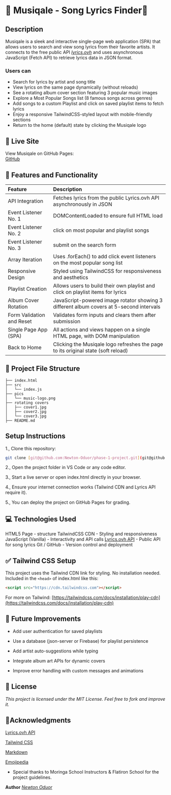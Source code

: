 # 🎵 Musiqale - Song Lyrics Finder🎵

## Description

Musiqale is a sleek and interactive single-page web application (SPA) that allows users to search and view song lyrics from their favorite artists. It connects to the free public API *[lyrics.ovh](https://lyrics.ovh)* and uses asynchronous JavaScript (Fetch API) to retrieve lyrics data in JSON format.

### Users can

* Search for lyrics by artist and song title
* View lyrics on the same page dynamically (without reloads)
* See a rotating album cover section featuring 3 popular music images
* Explore a Most Popular Songs list (8 famous songs across genres)
* Add songs to a custom Playlist and click on saved playlist items to fetch lyrics
* Enjoy a responsive TailwindCSS-styled layout with mobile-friendly sections
* Return to the home (default) state by clicking the Musiqale logo

## 🚀 Live Site

View Musiqale on GitHub Pages:  
[GitHub](https://github.com/Newton-Oduor/phase-1-project)

## 🎯 Features and Functionality

|Feature|Description|
|:------|:----------|
| API Integration | Fetches lyrics from the public Lyrics.ovh API asynchronously in JSON |
|Event Listener No. 1|DOMContentLoaded to ensure full HTML load|
|Event Listener No. 2|click on most popular and playlist songs|
|Event Listener No. 3|submit on the search form|
|Array Iteration|Uses .forEach() to add click event listeners on the most popular song list|
|Responsive Design|Styled using TailwindCSS for responsiveness and aesthetics|
|Playlist Creation|Allows users to build their own playlist and click on playlist items for lyrics|
|Album Cover Rotation|JavaScript-powered image rotator showing 3 different album covers at 5-second intervals|
|Form Validation and Reset|Validates form inputs and clears them after submission|
|Single Page App (SPA)|All actions and views happen on a single HTML page, with DOM manipulation|
|Back to Home|Clicking the Musiqale logo refreshes the page to its original state (soft reload)|

## 🧱 Project File Structure

```pgsql
├── index.html
├── src
│   └── index.js
├── pics
│   └── music-logo.png
├── rotating covers
│   ├── cover1.jpg
│   ├── cover2.jpg
│   └── cover3.jpg
├── README.md
```

## Setup Instructions

1., Clone this repository:

```bash
git clone [git@github.com:Newton-Oduor/phase-1-project.git](git@github.com:Newton-Oduor/phase-1-project.git)
```

2., Open the project folder in VS Code or any code editor.

3., Start a live server or open index.html directly in your browser.

4., Ensure your internet connection works (Tailwind CDN and Lyrics API require it).

5., You can deploy the project on GitHub Pages for grading.

## 💻 Technologies Used

HTML5 Page - structure
TailwindCSS CDN - Styling and responsiveness
JavaScript (Vanilla) - Interactivity and API calls
[Lyrics.ovh API](https://lyrics.ovh) - Public API for song lyrics
Git / GitHub - Version control and deployment

## ✅ Tailwind CSS Setup

This project uses the Tailwind CDN link for styling.
No installation needed. Included in the `<head>` of index.html like this:

```html
<script src="https://cdn.tailwindcss.com"></script>
```

For more on Tailwind:
[https://tailwindcss.com/docs/installation/play-cdn](https://tailwindcss.com/docs/installation/play-cdn)

## 📌 Future Improvements

* Add user authentication for saved playlists

* Use a database (json-server or Firebase) for playlist persistence

* Add artist auto-suggestions while typing

* Integrate album art APIs for dynamic covers

* Improve error handling with custom messages and animations

## 📜 License

*This project is licensed under the MIT License.
Feel free to fork and improve it.*

## 📝Acknowledgments

[Lyrics.ovh API](https://lyrics.ovh)

[Tailwind CSS](https://cdn.tailwindcss.com)

[Markdown](https://www.markdownguide.org/)

[Emojipedia](https://emojipedia.org/)

* Special thanks to Moringa School Instructors & Flatiron School for the project guidelines.

**Author**
[*Newton Oduor*](https://github.com/Newton-Oduor)
